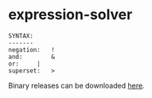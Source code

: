 # expression-solver

```
SYNTAX:
-------
negation:	!
and:		&
or:		|
superset:	>
```

Binary releases can be downloaded [here](https://github.com/Keating950/expression-solver/releases/).
